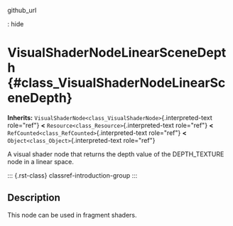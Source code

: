 github_url

:   hide

# VisualShaderNodeLinearSceneDepth {#class_VisualShaderNodeLinearSceneDepth}

**Inherits:**
`VisualShaderNode<class_VisualShaderNode>`{.interpreted-text role="ref"}
**\<** `Resource<class_Resource>`{.interpreted-text role="ref"} **\<**
`RefCounted<class_RefCounted>`{.interpreted-text role="ref"} **\<**
`Object<class_Object>`{.interpreted-text role="ref"}

A visual shader node that returns the depth value of the DEPTH_TEXTURE
node in a linear space.

::: {.rst-class}
classref-introduction-group
:::

## Description

This node can be used in fragment shaders.
